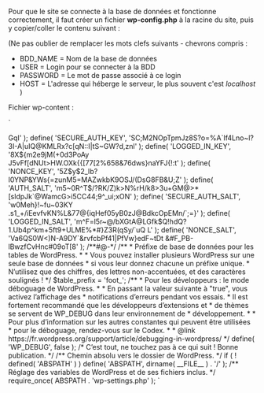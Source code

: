 Pour que le site se connecte à la base de données et fonctionne correctement, il faut créer un fichier **wp-config.php** à la racine du site, puis y copier/coller le contenu suivant :

(Ne pas oublier de remplacer les mots clefs suivants - chevrons compris :
- BDD_NAME = Nom de la base de données
- USER = Login pour se connecter à la BDD
- PASSWORD = Le mot de passe associé à ce login
- HOST = L'adresse qui héberge le serveur, le plus souvent c'est _localhost_
)

Fichier wp-content :

`
<?php
/**
 * La configuration de base de votre installation WordPress.
 *
 * Ce fichier est utilisé par le script de création de wp-config.php pendant
 * le processus d’installation. Vous n’avez pas à utiliser le site web, vous
 * pouvez simplement renommer ce fichier en « wp-config.php » et remplir les
 * valeurs.
 *
 * Ce fichier contient les réglages de configuration suivants :
 *
 * Réglages MySQL
 * Préfixe de table
 * Clés secrètes
 * Langue utilisée
 * ABSPATH
 *
 * @link https://fr.wordpress.org/support/article/editing-wp-config-php/.
 *
 * @package WordPress
 */

// ** Réglages MySQL - Votre hébergeur doit vous fournir ces informations. ** //
/** Nom de la base de données de WordPress. */
define( 'DB_NAME', 'BDD_NAME' );

/** Utilisateur de la base de données MySQL. */
define( 'DB_USER', 'USER' );

/** Mot de passe de la base de données MySQL. */
define( 'DB_PASSWORD', 'PASSWORD' );

/** Adresse de l’hébergement MySQL. */
define( 'DB_HOST', 'HOST' );

/** Jeu de caractères à utiliser par la base de données lors de la création des tables. */
define( 'DB_CHARSET', 'utf8mb4' );

/**
 * Type de collation de la base de données.
 * N’y touchez que si vous savez ce que vous faites.
 */
define( 'DB_COLLATE', '' );

/**#@+
 * Clés uniques d’authentification et salage.
 *
 * Remplacez les valeurs par défaut par des phrases uniques !
 * Vous pouvez générer des phrases aléatoires en utilisant
 * {@link https://api.wordpress.org/secret-key/1.1/salt/ le service de clés secrètes de WordPress.org}.
 * Vous pouvez modifier ces phrases à n’importe quel moment, afin d’invalider tous les cookies existants.
 * Cela forcera également tous les utilisateurs à se reconnecter.
 *
 * @since 2.6.0
 */
define( 'AUTH_KEY',         'FwOtkNA9T{59b *DBc_4`v5(|$Uxe7Kd`-E1zLc{}v97Q:P_s%m;]:& W4Fu>GqI' );
define( 'SECURE_AUTH_KEY',  'SC;M2NOpTpmJz8S?o=%A`If4Lno~l?3I-A|uIQ@KMLRx?c[qN::I|tS~GW?d,znl' );
define( 'LOGGED_IN_KEY',    '8X${m2e9jM(+0d3PoAy J5vFf[dNUt>HW.OXk{{[77[2%658&76dws}naYFJ{!:t' );
define( 'NONCE_KEY',        '5Z$y$2_Ib?I0YNP&YWs{=zunM5=MAZwkbK9O<!~NGqvqUUZ@w>SJ/(DsG8FB&U;Z' );
define( 'AUTH_SALT',        'm5~0R^T$/?RK/Z)k>N%rH/k8>3u+GM@>*[sldpJk`@WamcG>i5CC44;9^_ui;xON' );
define( 'SECURE_AUTH_SALT', 'w0Meh}!~fu~03KY .s1_+/iEevfvKN%L&77@{iqHef05yB0zJ@BdkcOpEMn/`;=}' );
define( 'LOGGED_IN_SALT',   'm^F=l5r~@/bXGtA@LGfk$Q!hdQ?1.Ub4p^km+5ft9+ULME%*#}Z3R(qSy/`uQ  L' );
define( 'NONCE_SALT',       'Va6QS0W<)N-A9DY`&rvfcbPf41|PfVw}edF~tDt &#F_PB-lBwzfCvHnc#09oT[8' );
/**#@-*/

/**
 * Préfixe de base de données pour les tables de WordPress.
 *
 * Vous pouvez installer plusieurs WordPress sur une seule base de données
 * si vous leur donnez chacune un préfixe unique.
 * N’utilisez que des chiffres, des lettres non-accentuées, et des caractères soulignés !
 */
$table_prefix = 'foot_';

/**
 * Pour les développeurs : le mode déboguage de WordPress.
 *
 * En passant la valeur suivante à "true", vous activez l’affichage des
 * notifications d’erreurs pendant vos essais.
 * Il est fortement recommandé que les développeurs d’extensions et
 * de thèmes se servent de WP_DEBUG dans leur environnement de
 * développement.
 *
 * Pour plus d’information sur les autres constantes qui peuvent être utilisées
 * pour le déboguage, rendez-vous sur le Codex.
 *
 * @link https://fr.wordpress.org/support/article/debugging-in-wordpress/
 */
define( 'WP_DEBUG', false );

/* C’est tout, ne touchez pas à ce qui suit ! Bonne publication. */

/** Chemin absolu vers le dossier de WordPress. */
if ( ! defined( 'ABSPATH' ) )
  define( 'ABSPATH', dirname( __FILE__ ) . '/' );

/** Réglage des variables de WordPress et de ses fichiers inclus. */
require_once( ABSPATH . 'wp-settings.php' );
`
